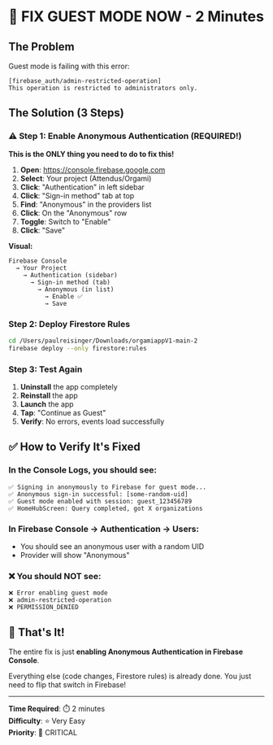 # 🚨 FIX GUEST MODE NOW - 2 Minutes

## The Problem
Guest mode is failing with this error:
```
[firebase_auth/admin-restricted-operation] 
This operation is restricted to administrators only.
```

## The Solution (3 Steps)

### ⚠️ Step 1: Enable Anonymous Authentication (REQUIRED!)

**This is the ONLY thing you need to do to fix this!**

1. **Open**: https://console.firebase.google.com
2. **Select**: Your project (Attendus/Orgami)
3. **Click**: "Authentication" in left sidebar
4. **Click**: "Sign-in method" tab at top
5. **Find**: "Anonymous" in the providers list
6. **Click**: On the "Anonymous" row
7. **Toggle**: Switch to "Enable"
8. **Click**: "Save"

**Visual:**
```
Firebase Console
  → Your Project
    → Authentication (sidebar)
      → Sign-in method (tab)
        → Anonymous (in list)
          → Enable ✅
          → Save
```

### Step 2: Deploy Firestore Rules

```bash
cd /Users/paulreisinger/Downloads/orgamiappV1-main-2
firebase deploy --only firestore:rules
```

### Step 3: Test Again

1. **Uninstall** the app completely
2. **Reinstall** the app
3. **Launch** the app
4. **Tap**: "Continue as Guest"
5. **Verify**: No errors, events load successfully

## ✅ How to Verify It's Fixed

### In the Console Logs, you should see:
```
✅ Signing in anonymously to Firebase for guest mode...
✅ Anonymous sign-in successful: [some-random-uid]
✅ Guest mode enabled with session: guest_123456789
✅ HomeHubScreen: Query completed, got X organizations
```

### In Firebase Console → Authentication → Users:
- You should see an anonymous user with a random UID
- Provider will show "Anonymous"

### ❌ You should NOT see:
```
❌ Error enabling guest mode
❌ admin-restricted-operation
❌ PERMISSION_DENIED
```

## 🎯 That's It!

The entire fix is just **enabling Anonymous Authentication in Firebase Console**. 

Everything else (code changes, Firestore rules) is already done. You just need to flip that switch in Firebase!

---

**Time Required**: ⏱️ 2 minutes  
**Difficulty**: ⭐ Very Easy  
**Priority**: 🔴 CRITICAL

